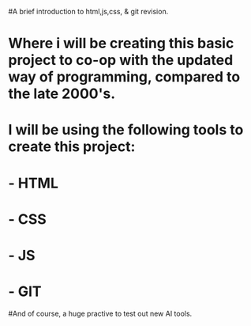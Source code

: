 #A brief introduction to html,js,css, & git revision.
# Where i will be creating this basic project to co-op with the updated way of programming, compared to the late 2000's.
# I will be using the following tools to create this project:
# - HTML
# - CSS
# - JS
# - GIT

#And of course, a huge practive to test out new AI tools.